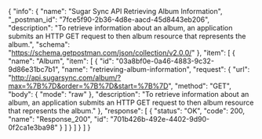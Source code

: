 {
  "info": {
    "name": "Sugar Sync  API Retrieving Album Information",
    "_postman_id": "7fce5f90-2b36-4d8e-aacd-45d8443eb206",
    "description": "To retrieve information about an album, an application submits an HTTP GET request to then          album resource that represents the album.",
    "schema": "https://schema.getpostman.com/json/collection/v2.0.0/"
  },
  "item": [
    {
      "name": "Album",
      "item": [
        {
          "id": "03a8bf0e-0a46-4883-9c32-9d86e31bc7b1",
          "name": "retrieving-album-information",
          "request": {
            "url": "http://api.sugarsync.com/album/?max=%7B%7D&order=%7B%7D&start=%7B%7D",
            "method": "GET",
            "body": {
              "mode": "raw"
            },
            "description": "To retrieve information about an album, an application submits an HTTP GET request to then          album resource that represents the album."
          },
          "response": [
            {
              "status": "OK",
              "code": 200,
              "name": "Response_200",
              "id": "701b426b-492e-4402-9d90-0f2ca1e3ba98"
            }
          ]
        }
      ]
    }
  ]
}